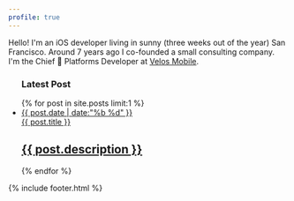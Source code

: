 ```yaml
---
profile: true
---
```


Hello! I'm an iOS developer living in sunny (three weeks out of the year) San Francisco. Around 7 years ago I co-founded a small consulting company. I'm the Chief  Platforms Developer at [Velos Mobile](https://velosmobile.com). 

<ul id="post-list">
    <h3>Latest Post</h3>
    {% for post in site.posts limit:1 %}
        <li>
            <a href="{{ "/" | relative_url  }}{{ post.url | remove_first: '/' }}"><aside class="dates">{{ post.date | date:"%b %d" }}</aside></a>
            <a href="{{ "/" | relative_url  }}{{ post.url | remove_first: '/' }}">{{ post.title }} <h2>{{ post.description }}</h2></a>
        </li>
    {% endfor %}
</ul>

{% include footer.html %}